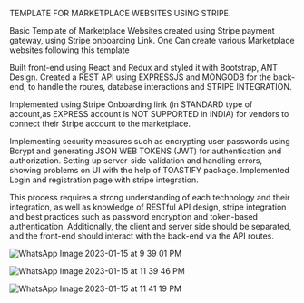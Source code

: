 TEMPLATE FOR MARKETPLACE WEBSITES USING STRIPE.

Basic Template of Marketplace Websites created using Stripe payment gateway, using Stripe onboarding Link.
One Can create various Marketplace websites following this template

Built front-end using React and Redux and styled it with Bootstrap, ANT Design.
Created a REST API using EXPRESSJS and MONGODB for the back-end, to handle the routes, database interactions and STRIPE INTEGRATION.

Implemented using Stripe Onboarding link (in STANDARD type of account,as EXPRESS account is NOT SUPPORTED in INDIA) for vendors to connect their Stripe account to the marketplace.

Implementing security measures such as encrypting user passwords using Bcrypt and generating JSON WEB TOKENS (JWT) for authentication and authorization.
Setting up server-side validation and handling errors, showing problems on UI with the help of TOASTIFY package.
Implemented Login and registration page with stripe integration.

This process requires a strong understanding of each technology and their integration, as well as knowledge of RESTful API design, stripe integration and best practices such as password encryption and token-based authentication.
Additionally, the client and server side should be separated, and the front-end should interact with the back-end via the API routes.

![WhatsApp Image 2023-01-15 at 9 39 01 PM](https://user-images.githubusercontent.com/86558899/212558886-55c6c276-01d9-43fd-a905-2980f8317c6e.jpeg)

![WhatsApp Image 2023-01-15 at 11 39 46 PM](https://user-images.githubusercontent.com/86558899/212559107-13afb762-4dda-4f79-ae7d-d42971cb1e4c.jpeg)

![WhatsApp Image 2023-01-15 at 11 41 19 PM](https://user-images.githubusercontent.com/86558899/212559113-079452e3-6b9d-48a5-af32-c37f2b538471.jpeg)
